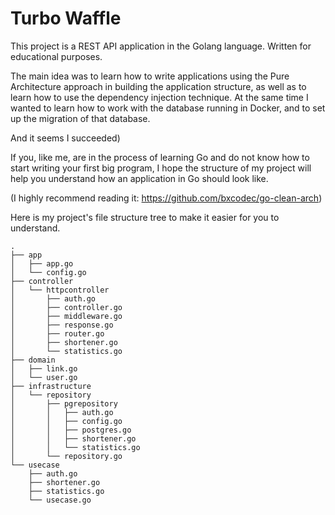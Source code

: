 # Turbo Waffle

This project is a REST API application in the Golang language.
Written for educational purposes.

The main idea was to learn how to write applications using the Pure Architecture approach in building the application structure, as well as to learn how to use the dependency injection technique. At the same time I wanted to learn how to work with the database running in Docker, and to set up the migration of that database.

And it seems I succeeded)

If you, like me, are in the process of learning Go and do not know how to start writing your first big program, I hope the structure of my project will help you understand how an application in Go should look like. 

(I highly recommend reading it: https://github.com/bxcodec/go-clean-arch)

Here is my project's file structure tree to make it easier for you to understand.
```
.
├── app
│   ├── app.go
│   └── config.go
├── controller
│   └── httpcontroller
│       ├── auth.go
│       ├── controller.go
│       ├── middleware.go
│       ├── response.go
│       ├── router.go
│       ├── shortener.go
│       └── statistics.go
├── domain
│   ├── link.go
│   └── user.go
├── infrastructure
│   └── repository
│       ├── pgrepository
│       │   ├── auth.go
│       │   ├── config.go
│       │   ├── postgres.go
│       │   ├── shortener.go
│       │   └── statistics.go
│       └── repository.go
└── usecase
    ├── auth.go
    ├── shortener.go
    ├── statistics.go
    └── usecase.go
```
